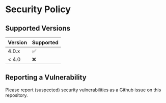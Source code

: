# Security Policy

## Supported Versions

| Version | Supported          |
| ------- | ------------------ |
| 4.0.x   | :white_check_mark: |
| < 4.0   | :x:                |

## Reporting a Vulnerability

Please report (suspected) security vulnerabilities as a Github issue on this repository.
